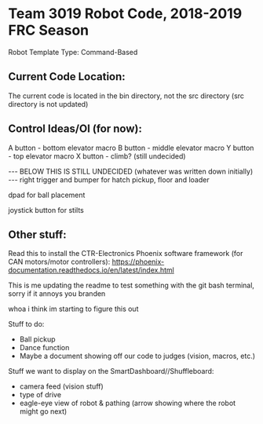 # Team 3019 Robot Code, 2018-2019 FRC Season

Robot Template Type: Command-Based

## Current Code Location:
The current code is located in the bin directory, not the src directory (src directory is not updated)

## Control Ideas/OI (for now):

A button - bottom elevator macro
B button - middle elevator macro
Y button - top elevator macro
X button - climb? (still undecided)

--- BELOW THIS IS STILL UNDECIDED (whatever was written down initially) ---
right trigger and bumper for hatch pickup, floor and loader

dpad for ball placement

joystick button for stilts

## Other stuff:

Read this to install the CTR-Electronics Phoenix software framework (for CAN motors/motor controllers):
https://phoenix-documentation.readthedocs.io/en/latest/index.html

This is me updating the readme to test something with the git bash terminal, sorry if it annoys you branden

whoa i think im starting to figure this out

Stuff to do:
- Ball pickup
- Dance function
- Maybe a document showing off our code to judges (vision, macros, etc.)

Stuff we want to display on the SmartDashboard//Shuffleboard:
- camera feed (vision stuff) 
- type of drive
- eagle-eye view of robot & pathing (arrow showing where the robot might go next)
